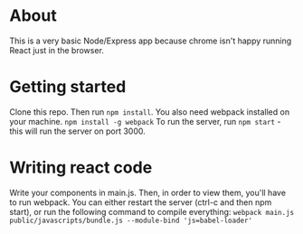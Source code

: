 # About

This is a very basic Node/Express app because chrome isn't happy running React just in the browser.

# Getting started

Clone this repo. Then run `npm install`. 
You also need webpack installed on your machine. `npm install -g webpack`
To run the server, run `npm start` - this will run the server on port 3000.

# Writing react code

Write your components in main.js. Then, in order to view them, you'll have to run webpack. You can either restart the server (ctrl-c and then npm start), or run the following command to compile everything:
`webpack main.js public/javascripts/bundle.js --module-bind 'js=babel-loader'`
